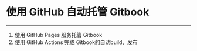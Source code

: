 # 使用 GitHub 自动托管 Gitbook
---
1. 使用 GitHub Pages 服务托管 Gitbook
1. 使用 GitHub Actions 完成 Gitbook的自动build、发布


